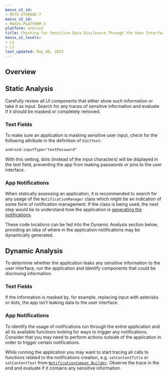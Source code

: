 ```yaml
---
masvs_v1_id:
- MSTG-STORAGE-7
masvs_v2_id:
- MASVS-PLATFORM-3
platform: android
title: Checking for Sensitive Data Disclosure Through the User Interface
masvs_v1_levels:
- L1
- L2
last_updated: May 08, 2023
---
```


## Overview

## Static Analysis

Carefully review all UI components that either show such information or take it as input. Search for any traces of sensitive information and evaluate if it should be masked or completely removed.

### Text Fields

To make sure an application is masking sensitive user input, check for the following attribute in the definition of `EditText`:

```xml
android:inputType="textPassword"
```

With this setting, dots (instead of the input characters) will be displayed in the text field, preventing the app from leaking passwords or pins to the user interface.

### App Notifications

When statically assessing an application, it is recommended to search for any usage of the `NotificationManager` class which might be an indication of some form of notification management. If the class is being used, the next step would be to understand how the application is [generating the notifications](https://developer.android.com/training/notify-user/build-notification#SimpleNotification "Create a Notification").

These code locations can be fed into the Dynamic Analysis section below, providing an idea of where in the application notifications may be dynamically generated.

## Dynamic Analysis

To determine whether the application leaks any sensitive information to the user interface, run the application and identify components that could be disclosing information.

### Text Fields

If the information is masked by, for example, replacing input with asterisks or dots, the app isn't leaking data to the user interface.

### App Notifications

To identify the usage of notifications run through the entire application and all its available functions looking for ways to trigger any notifications. Consider that you may need to perform actions outside of the application in order to trigger certain notifications.

While running the application you may want to start tracing all calls to functions related to the notifications creation, e.g. `setContentTitle` or `setContentText` from [`NotificationCompat.Builder`](https://developer.android.com/reference/androidx/core/app/NotificationCompat.Builder). Observe the trace in the end and evaluate if it contains any sensitive information.
